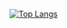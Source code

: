 [![Top Langs](https://github-readme-stats.vercel.app/api/top-langs/?username=r-dTakashi&layout=compact&theme=onedark)](https://github.com/anuraghazra/github-readme-stats)


<!--
**r-dTakashi/r-dTakashi** is a ✨ _special_ ✨ repository because its `README.md` (this file) appears on your GitHub profile.

Here are some ideas to get you started:

- 🔭 I’m currently working on ...
- 🌱 I’m currently learning ...
- 👯 I’m looking to collaborate on ...
- 🤔 I’m looking for help with ...
- 💬 Ask me about ...
- 📫 How to reach me: ...
- 😄 Pronouns: ...
- ⚡ Fun fact: ...
-->
